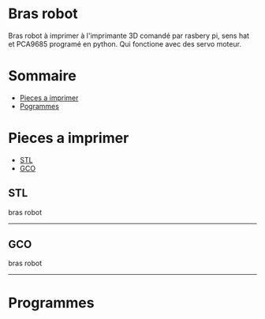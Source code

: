 Bras robot
==========
Bras robot à imprimer à l'imprimante 3D comandé par rasbery pi, sens hat et PCA9685 programé en python. Qui fonctione avec des
servo moteur.

Sommaire
========

  + [Pieces a imprimer](#pieces-a-imprimer)
  + [Pogrammes](#programmes)

Pieces a imprimer
=================
+ [STL](#stl)
+ [GCO](#gco)

STL
---

bras robot
**********

GCO
---

bras robot
**********

Programmes
==========
